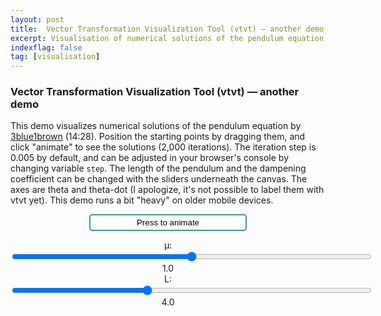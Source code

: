 ```yaml
---
layout: post
title:  Vector Transformation Visualization Tool (vtvt) — another demo
excerpt: Visualisation of numerical solutions of the pendulum equation by [3blue1brown]
indexflag: false
tag: [visualisation]
---
```


### Vector Transformation Visualization Tool (vtvt) — another demo

This demo visualizes numerical solutions of the pendulum equation by [3blue1brown](https://www.youtube.com/watch?v=p_di4Zn4wz4) (14:28). Position the starting points by dragging them, and click "animate" to see the solutions (2,000 iterations). The iteration step is 0.005 by default, and can be adjusted in your browser's console by changing variable `step`. The length of the pendulum and the dampening coefficient can be changed with the sliders underneath the canvas. The axes are theta and theta-dot (I apologize, it's not possible to label them with vtvt yet). This demo runs a bit "heavy" on older mobile devices.

<script>
{% include vtvt.js %}
</script>

<style>
	button {
		display: block;
		position: relative;
			margin-left:auto;
			margin-right:auto;
			width: 50%;
		background-color: #FCFFFC; 
		color: black; 
		border: 2px solid #449980; 
		border-radius: 5px; 
		padding: 4px 4px;
	}
	button:hover {
		background-color: #F9FFFA; 
	}
	button:focus {
		outline: none;
	}

	.slidercontainer {
		display: block;
		position: relative;
		margin-top: 0rem;
		margin-bottom: 0rem;
		text-align: center;		
	}

	@media screen and (max-width: 42em) {
		.slider {
			width: 80vmin; } }
	@media screen and (min-width: 42em) and (max-width: 64em) {
		.slider {
			width: 60vmin; } }
	@media screen and (min-width: 64em) {
		.slider {
			width: 40vmin; } }

</style>


<button id='animation_trigger'>Press to animate </button>
<div class="canvas-wrapper">
<canvas id='vector_canvas' class="canvas-wrapped"></canvas>
</div> 


<div class="slidercontainer">
	<label for="muSlider">μ: </label>
	<input type="range" id="muSlider" min="0" max="2" value="1" step="0.1" class="slider">
	<label for="muSlider" id="muValue">1.0</label></div>
<div class="slidercontainer">
	<label for="lSlider">L: </label>
	<input type="range" id="lSlider" min="0.5" max="9.9" value="4" step="0.1" class="slider">
	<label for="lSlider" id="lValue">4.0</label>
</div>

<script>

	// *************************************************************************************************
	// Demo canvas 
	// Pendulum equations by 3blue1brown https://www.youtube.com/watch?v=p_di4Zn4wz4 (14:28)

	
	var g = 10;
	var step = 0.005; // numerical step length

	// create sliders and variables for mu and l
	var muSlider = document.getElementById("muSlider");
	var muValue = document.getElementById("muValue");
	var mu = muSlider.value;

	var lSlider = document.getElementById("lSlider");
	var lValue = document.getElementById("lValue");
	var l = lSlider.value;

	// Process slider changes
	muSlider.oninput = function() { 
		mu = this.value;
		muValue.innerHTML=Number.parseFloat(mu).toFixed(1);
		scene.render();
	}
	lSlider.oninput = function() { 
		l = this.value;
		lValue.innerHTML=Number.parseFloat(l).toFixed(1);
		scene.render();
	}


	// initialize the scene
	var scene = new vtvt({canvas_id: "vector_canvas", grid_res: 16, circle_rad: 0.5, show_matrix: false, show_eig: false, frame_duration: 0, anim_trigger_id: "animation_trigger"});

	var numPoints = 4;
	var colours=[];
	// add starting points
	for (let i = 0; i < numPoints; i+=1) {  
		// setup colour
		let cos = Math.cos(Math.random() * 2 * Math.PI);
		let sin = Math.cos(Math.random() * 2 * Math.PI);
		let r = 150 + 100*cos; //(phase shift 0º)
		let g = 150 + 100*(-0.5*cos - 0.866*sin); //(phase shift 120º)
		let b = 150 + 100*(-0.5*cos + 0.866*sin); //(phase shift 240º)
		// save colour into an array
		colours.push(`${Math.round(r)}, ${Math.round(g)}, ${Math.round(b)}`);
		// add point
		scene.addVector({
			coords: [Math.random()*16-8,Math.random()*16-8],
			c: colours[i], 
			draggable: true, 
			kind: 'point',
			visible: true}); 
	}
		
	// create vector field vectors at [j,k] whose coords and colour update based on mu and l
	for (let j = -8; j < 9; j+=0.5) {  
		for (let k = -8; k < 9; k+=0.5) {     
			// coordinate mapping function
			let vec_map = function() {
				let x = k;
				let y = -mu*k - g/l*Math.sin(j);
				let norm = Math.sqrt(x*x+y*y);
				x = x/norm/2;
				y = y/norm/2;
				return {mapX: x, mapY: y} ;
			}
			scene.addVector({origin: [j,k], c:'220,220,220', kind: 'vector', mapping: vec_map });
		}
	}
	
			// add animation vectors
			let tempArr=[];
			for (let i = 0; i < numPoints; i+=1) { 
				tempArr.push(
					{c: colours[i], 
					kind: 'point', 
					mapping:function() {
								return {mapX: scene.vectors[i].coord_x,
										mapY: scene.vectors[i].coord_y };
							} 
					} )
			}
			scene.addAnimationFrame(tempArr); 
			for (let i = 1; i<2000; i++) {
					let tempArr=[];
					for (let j = 0; j < numPoints; j+=1) {
						tempArr.push(
							{c: colours[j], kind: 'point', mapping: function() {
								let x = scene.vectors_animated[i-1][j].coord_x;
								let y = scene.vectors_animated[i-1][j].coord_y;
								return {mapX: x + y*step, 
										mapY: y - (mu*y + g/l*Math.sin(x))*step }
								}    
							} )
				}
					scene.addAnimationFrame(tempArr);
			}

	// render
	scene.render();

</script>
